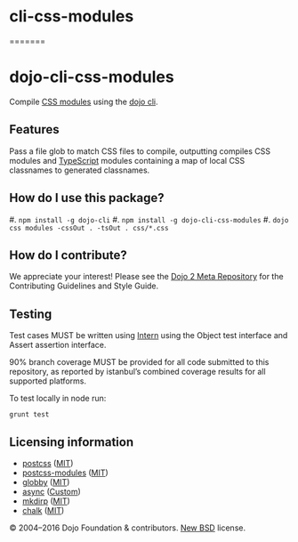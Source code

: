 # cli-css-modules
=======
# dojo-cli-css-modules

<!-- TODO: change and uncomment
[![Build Status](https://travis-ci.org/dojo/cli-build.svg?branch=master)](https://travis-ci.org/dojo/cli-build)
[![codecov](https://codecov.io/gh/dojo/cli-build/branch/master/graph/badge.svg)](https://codecov.io/gh/dojo/cli-build)
[![npm version](https://badge.fury.io/js/dojo-cli-build.svg)](http://badge.fury.io/js/dojo-cli-build)
-->

Compile [CSS modules](https://github.com/css-modules/css-modules) using the [dojo cli](http://github.com/dojo/cli).

## Features

Pass a file glob to match CSS files to compile, outputting compiles CSS modules and [TypeScript](https://www.typescriptlang.org/) modules containing a map of local CSS classnames to generated classnames.

## How do I use this package?

#. `npm install -g dojo-cli`
#. `npm install -g dojo-cli-css-modules`
#. `dojo css modules -cssOut . -tsOut . css/*.css`

## How do I contribute?

We appreciate your interest!  Please see the [Dojo 2 Meta Repository](https://github.com/dojo/meta#readme) for the
Contributing Guidelines and Style Guide.

## Testing

Test cases MUST be written using [Intern](https://theintern.github.io) using the Object test interface and Assert assertion interface.

90% branch coverage MUST be provided for all code submitted to this repository, as reported by istanbul’s combined coverage results for all supported platforms.

To test locally in node run:

`grunt test`

## Licensing information

* [postcss](https://github.com/postcss/postcss) ([MIT](https://github.com/postcss/postcss/blob/master/LICENSE))
* [postcss-modules](https://github.com/css-modules/postcss-modules/blob/master/LICENSE) ([MIT](https://github.com/css-modules/postcss-modules/blob/master/LICENSE))
* [globby](https://github.com/sindresorhus/globby) ([MIT](https://github.com/sindresorhus/globby/blob/master/license))
* [async](https://github.com/caolan/async/) ([Custom](https://github.com/caolan/async/blob/master/LICENSE))
* [mkdirp](https://github.com/substack/node-mkdirp) ([MIT](https://github.com/substack/node-mkdirp/blob/master/LICENSE))
* [chalk](https://github.com/chalk/chalk) ([MIT](https://github.com/chalk/chalk/blob/master/license))

© 2004–2016 Dojo Foundation & contributors. [New BSD](http://opensource.org/licenses/BSD-3-Clause) license.
